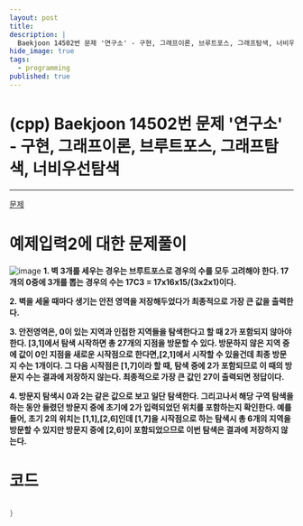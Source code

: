 ```yaml
---
layout: post
title: 
description: |
  Baekjoon 14502번 문제 '연구소' - 구현, 그래프이론, 브루트포스, 그래프탐색, 너비우선탐색
hide_image: true
tags:
  - programming
published: true
---
```


# (cpp) Baekjoon 14502번 문제 '연구소' - 구현, 그래프이론, 브루트포스, 그래프탐색, 너비우선탐색
* * *
[문제](https://www.acmicpc.net/problem/14502)   
   
# 예제입력2에 대한 문제풀이
![image](https://user-images.githubusercontent.com/69246778/219909141-75625566-7ecf-4700-bf67-8dfead06fc3f.png)
**1. 벽 3개를 세우는 경우는 브루트포스로 경우의 수를 모두 고려해야 한다. 17개의 0중에 3개를 뽑는 경우의 수는
17C3 = 17x16x15/(3x2x1)이다.**   
   
**2. 벽을 세울 때마다 생기는 안전 영역을 저장해두었다가 최종적으로 가장 큰 값을 출력한다.**   
   
**3. 안전영역은, 0이 있는 지역과 인접한 지역들을 탐색한다고 할 때 2가 포함되지 않아야 한다. [3,1]에서 탐색 
시작하면 총 27개의 지점을 방문할 수 있다. 방문하지 않은 지역 중에 값이 0인 지점을 새로운 시작점으로 한다면,[2,1]에서
시작할 수 있을건데 최종 방문지 수는 1개이다. 그 다음 시작점은 [1,7]이라 할 때, 탐색 중에 2가 포함되므로 이 때의
방문지 수는 결과에 저장하지 않는다. 최종적으로 가장 큰 값인 27이 출력되면 정답이다.**   
   
**4. 방문지 탐색시 0과 2는 같은 값으로 보고 일단 탐색한다. 그리고나서 해당 구역 탐색을 하는 동안 들렸던 방문지 중에
초기에 2가 입력되었던 위치를 포함하는지 확인한다. 예를 들어, 초기 2의 위치는 [1,1],[2,6]인데 [1,7]을 시작점으로
하는 탐색시 총 6개의 지역을 방문할 수 있지만 방문지 중에 [2,6]이 포함되었으므로 이번 탐색은 결과에 저장하지 않는다.**   
   
# 코드
```cpp

}
```   


